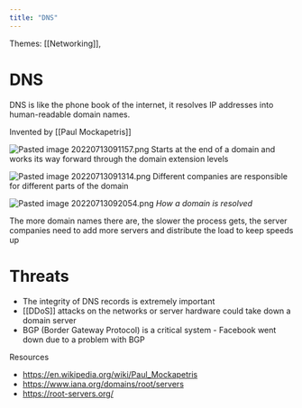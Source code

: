 ```yaml
---
title: "DNS"
---
```

Themes: [[Networking]], 

# DNS
DNS is like the phone book of the internet, it resolves IP addresses into human-readable domain names.

Invented by [[Paul Mockapetris]]

![Pasted image 20220713091157.png](Pasted%20image%2020220713091157.png)
Starts at the end of a domain and works its way forward through the domain extension levels

![Pasted image 20220713091314.png](Pasted%20image%2020220713091314.png)
Different companies are responsible for different parts of the domain

![Pasted image 20220713092054.png](Pasted%20image%2020220713092054.png)
*How a domain is resolved*

The more domain names there are, the slower the process gets, the server companies need to add more servers and distribute the load to keep speeds up

# Threats
- The integrity of DNS records is extremely important
- [[DDoS]] attacks on the networks or server hardware could take down a domain server
- BGP (Border Gateway Protocol) is a critical system - Facebook went down due to a problem with BGP

Resources
- https://en.wikipedia.org/wiki/Paul_Mockapetris
- https://www.iana.org/domains/root/servers
- https://root-servers.org/